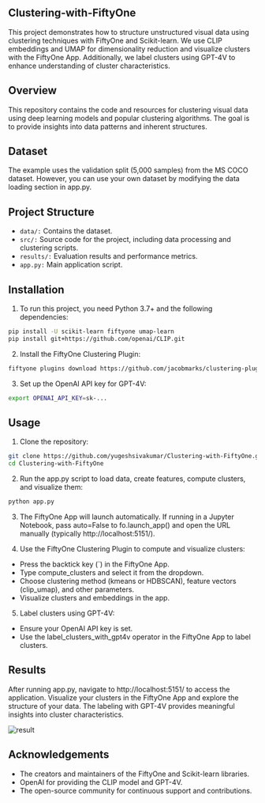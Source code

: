 ## Clustering-with-FiftyOne
This project demonstrates how to structure unstructured visual data using clustering techniques with FiftyOne and Scikit-learn. We use CLIP embeddings and UMAP for dimensionality reduction and visualize clusters with the FiftyOne App. Additionally, we label clusters using GPT-4V to enhance understanding of cluster characteristics.

## Overview
This repository contains the code and resources for clustering visual data using deep learning models and popular clustering algorithms. The goal is to provide insights into data patterns and inherent structures.

## Dataset
The example uses the validation split (5,000 samples) from the MS COCO dataset. However, you can use your own dataset by modifying the data loading section in app.py.

## Project Structure
- `data/:` Contains the dataset.
- `src/:` Source code for the project, including data processing and clustering scripts.
- `results/:` Evaluation results and performance metrics.
- `app.py:` Main application script.

## Installation
1. To run this project, you need Python 3.7+ and the following dependencies:

```bash
pip install -U scikit-learn fiftyone umap-learn
pip install git+https://github.com/openai/CLIP.git
```
2. Install the FiftyOne Clustering Plugin:

```bash
fiftyone plugins download https://github.com/jacobmarks/clustering-plugin
```
3. Set up the OpenAI API key for GPT-4V:

```bash
export OPENAI_API_KEY=sk-...
```
## Usage
1. Clone the repository:
```bash
git clone https://github.com/yugeshsivakumar/Clustering-with-FiftyOne.git
cd Clustering-with-FiftyOne
```
2. Run the app.py script to load data, create features, compute clusters, and visualize them:

```bash
python app.py
```

3. The FiftyOne App will launch automatically. If running in a Jupyter Notebook, pass auto=False to fo.launch_app() and open the URL manually (typically http://localhost:5151/).

4. Use the FiftyOne Clustering Plugin to compute and visualize clusters:

- Press the backtick key (`) in the FiftyOne App.
- Type compute_clusters and select it from the dropdown.
- Choose clustering method (kmeans or HDBSCAN), feature vectors (clip_umap), and other parameters.
- Visualize clusters and embeddings in the app.
5. Label clusters using GPT-4V:

- Ensure your OpenAI API key is set.
- Use the label_clusters_with_gpt4v operator in the FiftyOne App to label clusters.

## Results
After running app.py, navigate to http://localhost:5151/ to access the application. Visualize your clusters in the FiftyOne App and explore the structure of your data. The labeling with GPT-4V provides meaningful insights into cluster characteristics.



![result](https://github.com/yugeshsivakumar/Testing_Repo/assets/156910899/e92874b4-0a20-4e65-9c43-616bba110939)



## Acknowledgements
- The creators and maintainers of the FiftyOne and Scikit-learn libraries.
- OpenAI for providing the CLIP model and GPT-4V.
- The open-source community for continuous support and contributions.

